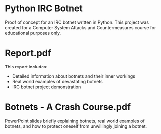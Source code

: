 # Python IRC Botnet

Proof of concept for an IRC botnet written in Python. This project was created for a Computer System Attacks and Countermeasures course for educational purposes only.



# Report.pdf

This report includes:

* Detailed information about botnets and their inner workings
* Real world examples of devastating botnets
* IRC botnet project demonstration 



# Botnets - A Crash Course.pdf

PowerPoint slides briefly explaining botnets, real world examples of botnets, and how to protect oneself from unwillingly joining a botnet.